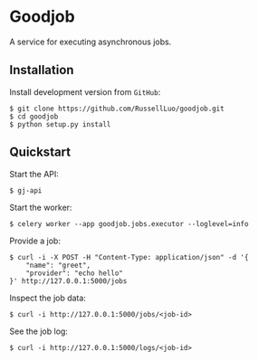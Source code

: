 Goodjob
=======

A service for executing asynchronous jobs.


Installation
------------

Install development version from `GitHub`:

    $ git clone https://github.com/RussellLuo/goodjob.git
    $ cd goodjob
    $ python setup.py install


Quickstart
----------

Start the API:

    $ gj-api

Start the worker:

    $ celery worker --app goodjob.jobs.executor --loglevel=info

Provide a job:

    $ curl -i -X POST -H "Content-Type: application/json" -d '{
        "name": "greet",
        "provider": "echo hello"
    }' http://127.0.0.1:5000/jobs

Inspect the job data:

    $ curl -i http://127.0.0.1:5000/jobs/<job-id>

See the job log:

    $ curl -i http://127.0.0.1:5000/logs/<job-id>
